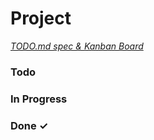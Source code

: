 # Project



<em>[TODO.md spec & Kanban Board](https://bit.ly/3fCwKfM)</em>

### Todo


### In Progress


### Done ✓


